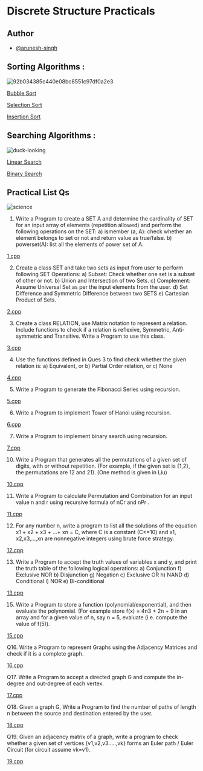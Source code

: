 
# Discrete Structure Practicals



## Author

- [@arunesh-singh](https://github.com/arunesh-singh)



## Sorting Algorithms :
![92b034385c440e08bc8551c97df0a2e3](https://user-images.githubusercontent.com/74259522/168984221-316ba02b-c194-445e-8422-fe8d284e6592.gif)

[Bubble Sort](https://github.com/ARSD-Bsc-Comp-Sci-2024/Discrete-Structure-18016/blob/main/bubble.cpp)

[Selection Sort](https://github.com/ARSD-Bsc-Comp-Sci-2024/Discrete-Structure-18016/blob/main/selection.cpp)

[Insertion Sort](https://github.com/ARSD-Bsc-Comp-Sci-2024/Discrete-Structure-18016/blob/main/insertion.cpp)

## Searching Algorithms :
![duck-looking](https://user-images.githubusercontent.com/74259522/168983603-23c04129-fa70-43c9-a107-6f4527a08dd1.gif)

[Linear Search](https://github.com/ARSD-Bsc-Comp-Sci-2024/Discrete-Structure-18016/blob/main/linear.cpp)

[Binary Search](https://github.com/ARSD-Bsc-Comp-Sci-2024/Discrete-Structure-18016/blob/main/binary.cpp)

## Practical List Qs
![science](https://user-images.githubusercontent.com/74259522/168984923-92f64220-af43-40ce-9980-3a17abda41b3.gif)

1. Write a Program to create a SET A and determine the cardinality of SET for an input array of 
elements (repetition allowed) and perform the following operations on the SET: 
a) ismember (a, A): check whether an element belongs to set or not and return value as 
true/false.
b) powerset(A): list all the elements of power set of A.

[1.cpp](https://github.com/ARSD-Bsc-Comp-Sci-2024/Discrete-Structure-18016/blob/main/1.cpp)

2. Create a class SET and take two sets as input from user to perform following SET 
Operations:
a) Subset: Check whether one set is a subset of other or not.
b) Union and Intersection of two Sets.
c) Complement: Assume Universal Set as per the input elements from the user.
d) Set Difference and Symmetric Difference between two SETS
e) Cartesian Product of Sets.

[2.cpp](https://github.com/ARSD-Bsc-Comp-Sci-2024/Discrete-Structure-18016/blob/main/2.cpp)

3. Create a class RELATION, use Matrix notation to represent a relation. Include functions to 
check if a relation is reflexive, Symmetric, Anti-symmetric and Transitive. Write a Program
to use this class.

[3.cpp](https://github.com/ARSD-Bsc-Comp-Sci-2024/Discrete-Structure-18016/blob/main/3.cpp)

4. Use the functions defined in Ques 3 to find check whether the given relation is:
a) Equivalent, or
b) Partial Order relation, or
c) None

[4.cpp](https://github.com/ARSD-Bsc-Comp-Sci-2024/Discrete-Structure-18016/blob/main/4.cpp)

5. Write a Program to generate the Fibonacci Series using recursion.

[5.cpp](https://github.com/ARSD-Bsc-Comp-Sci-2024/Discrete-Structure-18016/blob/main/5.cpp)

6. Write a Program to implement Tower of Hanoi using recursion.

[6.cpp](https://github.com/ARSD-Bsc-Comp-Sci-2024/Discrete-Structure-18016/blob/main/6.cpp)

7. Write a Program to implement binary search using recursion.

[7.cpp](https://github.com/ARSD-Bsc-Comp-Sci-2024/Discrete-Structure-18016/blob/main/7.cpp)

10. Write a Program that generates all the permutations of a given set of digits, with or without 
repetition. (For example, if the given set is {1,2}, the permutations are 12 and 21). (One 
method is given in Liu)

[10.cpp](https://github.com/ARSD-Bsc-Comp-Sci-2024/Discrete-Structure-18016/blob/main/10.cpp)

11. Write a Program to calculate Permutation and Combination for an input value n and r using 
recursive formula of nCr and nPr .

[11.cpp](https://github.com/ARSD-Bsc-Comp-Sci-2024/Discrete-Structure-18016/blob/main/11.cpp)

12. For any number n, write a program to list all the solutions of the equation x1 + x2 + x3 + …+ xn
= C, where C is a constant (C<=10) and x1, x2,x3,…,xn are nonnegative integers using brute 
force strategy.

[12.cpp](https://github.com/ARSD-Bsc-Comp-Sci-2024/Discrete-Structure-18016/blob/main/12.cpp)

13. Write a Program to accept the truth values of variables x and y, and print the truth table of 
the following logical operations:
a) Conjunction            f) Exclusive NOR
b) Disjunction            g) Negation
c) Exclusive OR           h) NAND
d) Conditional            i) NOR
e) Bi-conditional

[13.cpp](https://github.com/ARSD-Bsc-Comp-Sci-2024/Discrete-Structure-18016/blob/main/13.cpp)

15. Write a Program to store a function (polynomial/exponential), and then evaluate the 
polynomial. (For example store f(x) = 4n3 + 2n + 9 in an array and for a given value 
of n, say n = 5, evaluate (i.e. compute the value of f(5)).

[15.cpp](https://github.com/ARSD-Bsc-Comp-Sci-2024/Discrete-Structure-18016/blob/main/15.cpp)

Q16. Write a Program to represent Graphs using the Adjacency Matrices and check if it is a 
complete graph.

[16.cpp](https://github.com/ARSD-Bsc-Comp-Sci-2024/Discrete-Structure-18016/blob/main/16.cpp)

Q17. Write a Program to accept a directed graph G and compute the in-degree and out-degree of 
each vertex.

[17.cpp](https://github.com/ARSD-Bsc-Comp-Sci-2024/Discrete-Structure-18016/blob/main/17.cpp)

Q18. Given a graph G, Write a Program to find the number of paths of length n between the 
source and destination entered by the user. 

[18.cpp](https://github.com/ARSD-Bsc-Comp-Sci-2024/Discrete-Structure-18016/blob/main/18.cpp)

Q19. Given an adjacency matrix of a graph, write a program to check whether a given set of 
vertices {v1,v2,v3.....,vk} forms an Euler path / Euler Circuit (for circuit assume vk=v1).

[19.cpp](https://github.com/ARSD-Bsc-Comp-Sci-2024/Discrete-Structure-18016/blob/main/19.cpp)
